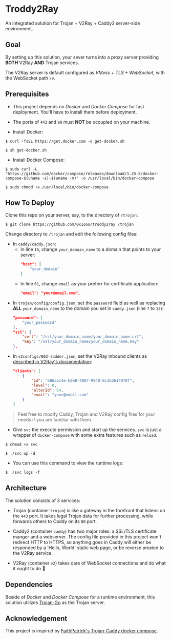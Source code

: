 # Troddy2Ray

An integrated solution for Trojan + V2Ray + Caddy2 server-side environment.

## Goal

By setting up this solution, your sever turns into a proxy server providing **BOTH** V2Ray **AND** Trojan services.

The V2Ray server is default configured as *VMess + TLS + WebSocket*, with the WebSocket path `/v`.

## Prerequisites

- This project depends on *Docker* and *Docker Compose* for fast deployment. You'll have to install them before deployment.

- The ports of `443` and `80` must **NOT** be occupied on your machine.

- Install Docker:

``` shell
$ curl -fsSL https://get.docker.com -o get-docker.sh

$ sh get-docker.sh
```

- Install Docker Compose:

``` shell
$ sudo curl -L "https://github.com/docker/compose/releases/download/1.25.5/docker-compose-$(uname -s)-$(uname -m)" -o /usr/local/bin/docker-compose

$ sudo chmod +x /usr/local/bin/docker-compose
```

## How To Deploy

Clone this repo on your server, say, to the directory of `/trojan`:

``` shell
$ git clone https://github.com/0x1ooo/troddy2ray /trojan
```

Change directory to `/trojan` and edit the following config files:

- In `caddy/caddy.json`:
    - In line `15`, change `your_domain_name` to a domain that points to your server:
        ``` json
        "host": [
            "your_domain"
        ]
        ```
    - In line `61`, change `email` as your preferr for certificate application:
        ``` json
        "email": "your@email.com",
        ```
- In `trojan/config/config.json`, set the `password` field as well as replacing **ALL** `your_domain_name` to the domain you set in `caddy.json` (line `7` to `13`):
    ``` json
    "password": [
        "your_password"
    ],
    "ssl": {
        "cert": "/ssl/your_domain_name/your_domain_name.crt",
        "key": "/ssl/your_domain_name/your_domain_name.key"
    },
    ```
- In `v2configs/002-ladder.json`, set the V2Ray inbound clients as [described in V2Ray's documentation](https://www.v2ray.com/chapter_02/protocols/vmess.html#clientobject):
    ``` json
    "clients": [
        {
            "id": "e86a5c4e-b0e8-4087-9940-0c3b2614970f",
            "level": 0,
            "alterId": 64,
            "email": "your@email.com"
        }
    ]
    ```

> Feel free to modify Caddy, Trojan and V2Ray config files for your needs if you are familiar with them.

- Give `svc` the execute permission and start up the services. `svc` is just a wrapper of `docker-compose` with some extra features such as `reload`.

``` shell
$ chmod +x svc

$ ./svc up -d
```

- You can use this command to view the runtime logs:

``` shell
$ ./svc logs -f
```

## Architecture

The solution consists of 3 services:

- Trojan (container `trojan`) is like a gateway in the forefront that listens on the `443` port. It takes legal Trojan data for further processing, while forwards others to Caddy on its `80` port.

- Caddy2 (container `caddy`) has two major roles: a SSL/TLS certificate manger and a webserver. The config file provided in this project won't redirect HTTP to HTTPS, so anything goes in Caddy will either be responded by a 'Hello, World` static web page, or be reverse proxied to the V2Ray service.

- V2Ray (container `v2`) takes care of WebSocket connections and do what it ought to do 🙂️

## Dependencies

Beside of *Docker* and *Docker Compose* for a runtime environment, this solution utilizes [Trojan-Go](https://github.com/p4gefau1t/trojan-go) as the Trojan server.

## Acknowledgement

This project is inspired by [FaithPatrick's Trojan-Caddy docker compose](FaithPatrick/trojan-caddy-docker-compose).

